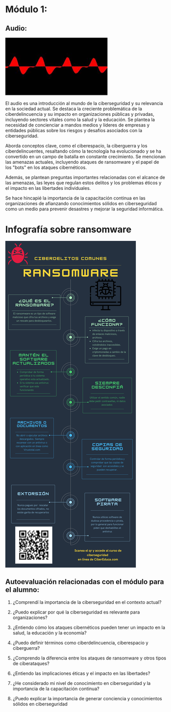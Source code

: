 # Módulo 1:

## Audio:

[![Introducción Link a la cápsula](./fWHgpdiAyck_320x180.jpg)](https://youtu.be/fWHgpdiAyck?si=E0WjpnBIjpsWG-89)

El audio es una introducción al mundo de la ciberseguridad y su relevancia en la sociedad actual. Se destaca la creciente problemática de la ciberdelincuencia y su impacto en organizaciones públicas y privadas, incluyendo sectores vitales como la salud y la educación. Se plantea la necesidad de concienciar a mandos medios y líderes de empresas y entidades públicas sobre los riesgos y desafíos asociados con la ciberseguridad.

Aborda conceptos clave, como el ciberespacio, la ciberguerra y los ciberdelincuentes, resaltando cómo la tecnología ha evolucionado y se ha convertido en un campo de batalla en constante crecimiento. Se mencionan las amenazas actuales, incluyendo ataques de ransomware y el papel de los "bots" en los ataques cibernéticos.

Además, se plantean preguntas importantes relacionadas con el alcance de las amenazas, las leyes que regulan estos delitos y los problemas éticos y el impacto en las libertades individuales. 

Se hace hincapié la importancia de la capacitación continua en las organizaciones de afianzando conocimientos sólidos en ciberseguridad como un medio para prevenir desastres y mejorar la seguridad informática.

# Infografía sobre ransomware

![Ramsonware](./info.png)

## Autoevaluación relacionadas con el módulo para el alumno:

1. ¿Comprendí la importancia de la ciberseguridad en el contexto actual?

2. ¿Puedo explicar por qué la ciberseguridad es relevante para organizaciones?

3. ¿Entiendo cómo los ataques cibernéticos pueden tener un impacto en la salud, la educación y la economía?

4. ¿Puedo definir términos como ciberdelincuencia, ciberespacio y ciberguerra?

5. ¿Comprendo la diferencia entre los ataques de ransomware y otros tipos de ciberataques?

6. ¿Entiendo las implicaciones éticas y el impacto en las libertades?

7. ¿He considerado mi nivel de conocimiento en ciberseguridad y la importancia de la capacitación continua?

8. ¿Puedo explicar la importancia de generar conciencia y conocimientos sólidos en ciberseguridad
